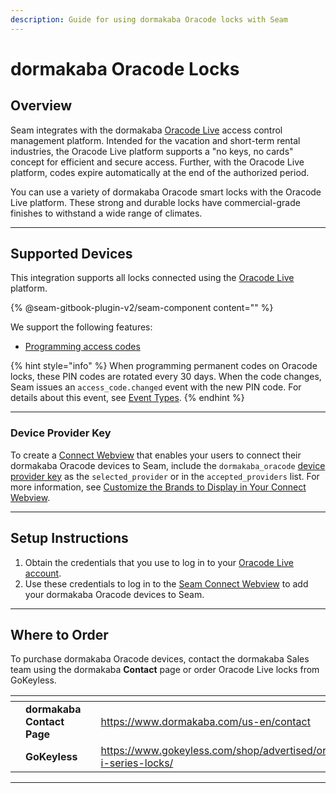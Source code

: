 ```yaml
---
description: Guide for using dormakaba Oracode locks with Seam
---
```


# dormakaba Oracode Locks

## Overview

Seam integrates with the dormakaba [Oracode Live](https://www.dormakaba.com/us-en/offering/products/vacation-short-term-rental-solutions/access-control-management/oracode-live--ka\_128503) access control management platform. Intended for the vacation and short-term rental industries, the Oracode Live platform supports a "no keys, no cards" concept for efficient and secure access. Further, with the Oracode Live platform, codes expire automatically at the end of the authorized period.

You can use a variety of dormakaba Oracode smart locks with the Oracode Live platform. These strong and durable locks have commercial-grade finishes to withstand a wide range of climates.&#x20;

***

## Supported Devices

This integration supports all locks connected using the [Oracode Live](https://www.dormakaba.com/us-en/offering/products/vacation-short-term-rental-solutions/access-control-management/oracode-live--ka\_128503) platform.

{% @seam-gitbook-plugin-v2/seam-component content="<seam-supported-device-table
  endpoint="https://connect.getseam.com"
  client-session-token="seam_cst126DAjfor_2kxn8QAAEUkj3Zu4Nr1Aoauy"
  manufacturers="Dormakaba=bb56ed21-a593-4116-a969-959396819638"
/>" %}

We support the following features:

* [Programming access codes](../products/smart-locks/access-codes/)

{% hint style="info" %}
When programming permanent codes on Oracode locks, these PIN codes are rotated every 30 days. When the code changes, Seam issues an `access_code.changed` event with the new PIN code. For details about this event, see [Event Types](../api-clients/events/#event-types).
{% endhint %}

***

### Device Provider Key

To create a [Connect Webview](../core-concepts/connect-webviews/) that enables your users to connect their dormakaba Oracode devices to Seam, include the `dormakaba_oracode` [device provider key](../api-clients/connect-webviews/#device-provider-keys) as the `selected_provider` or in the `accepted_providers` list. For more information, see [Customize the Brands to Display in Your Connect Webview](../core-concepts/connect-webviews/customizing-connect-webviews.md#customize-the-brands-to-display-in-your-connect-webviews).

***

## Setup Instructions

1. Obtain the credentials that you use to log in to your [Oracode Live account](https://www.kabaecodewireless.com).
2. Use these credentials to log in to the [Seam Connect Webview](../core-concepts/connect-webviews/) to add your dormakaba Oracode devices to Seam.

***

## Where to Order

To purchase dormakaba Oracode devices, contact the dormakaba Sales team using the dormakaba **Contact** page or order Oracode Live locks from GoKeyless.

<table data-view="cards"><thead><tr><th></th><th></th><th></th><th data-hidden data-card-target data-type="content-ref"></th><th data-hidden data-card-cover data-type="files"></th></tr></thead><tbody><tr><td></td><td><strong>dormakaba Contact Page</strong></td><td></td><td><a href="https://www.dormakaba.com/us-en/contact">https://www.dormakaba.com/us-en/contact</a></td><td><a href="../.gitbook/assets/dormakaba-logo.png">dormakaba-logo.png</a></td></tr><tr><td></td><td><strong>GoKeyless</strong></td><td></td><td><a href="https://www.gokeyless.com/shop/advertised/oracode-i-series-locks/">https://www.gokeyless.com/shop/advertised/oracode-i-series-locks/</a></td><td><a href="../.gitbook/assets/gokeyless-logo.png">gokeyless-logo.png</a></td></tr></tbody></table>

***

